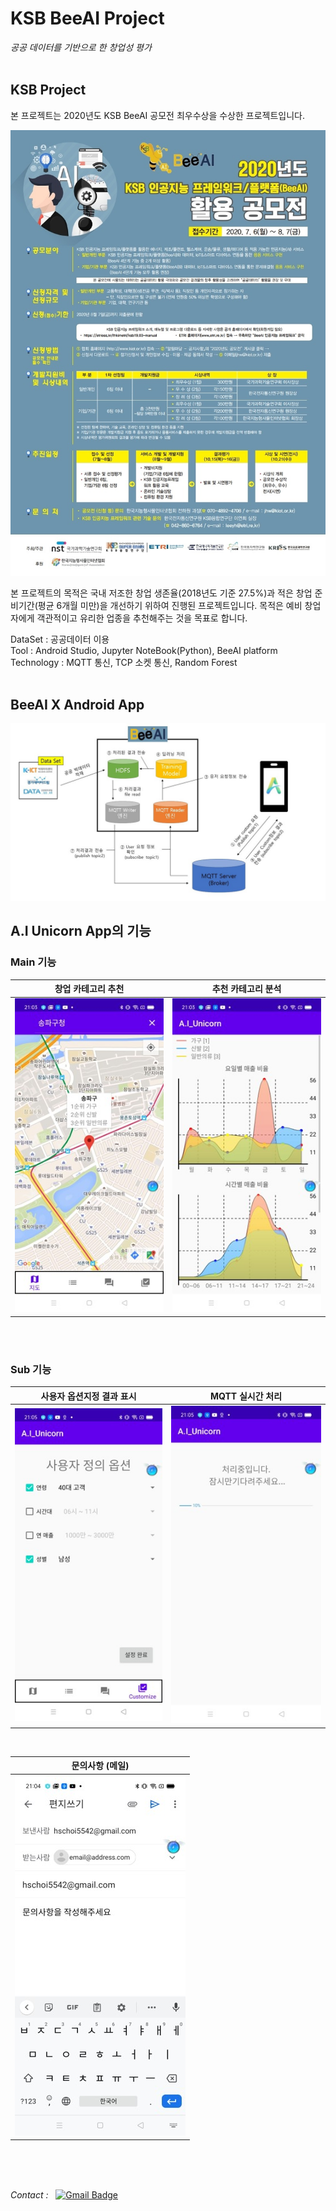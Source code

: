 # KSB BeeAI Project
_공공 데이터를 기반으로 한 창업성 평가_
<br><br>

## KSB Project
본 프로젝트는 2020년도 KSB BeeAI 공모전 최우수상을 수상한 프로젝트입니다.
<br>

![img_공모포스터](./img/454766.jpg)

본 프로젝트의 목적은 국내 저조한 창업 생존율(2018년도 기준 27.5%)과 적은 창업 준비기간(평균 6개월 미만)을 개선하기 위하여 진행된 프로젝트입니다. 목적은 예비 창업자에게 객관적이고 유리한 업종을 추천해주는 것을 목표로 합니다.  

DataSet : 공공데이터 이용<br>
Tool : Android Studio, Jupyter NoteBook(Python), BeeAI platform<br>
Technology : MQTT 통신, TCP 소켓 통신, Random Forest
<br><br>

## BeeAI X Android App
![img_개념도](./img/BeeAI_개념도.jpg)

## A.I Unicorn App의 기능
### Main 기능
|                    창업 카테고리 추천                   |                    추천 카테고리 분석                   |
|:-------------------------------------------------------:|:-------------------------------------------------------:|
| ![img_창업_카테고리_추천](./img/창업_카테고리_추천.jpg) | ![img_추천_카테고리_분석](./img/추천_카테고리_분석.jpg) |
<br>
<br>

### Sub 기능
|         사용자 옵션지정 결과 표시         |                   MQTT 실시간 처리                  |
|:-----------------------------------------:|:---------------------------------------------------:|
| ![img_사용자_옵션](./img/사용자_옵션.jpg) | ![img_MQTT_실시간_처리](./img/MQTT_실시간_처리.jpg) |

<br>

|            문의사항 (메일)            |
|:-----------------------------------:|
| ![img_문의사항](./img/문의사항.jpg) |

<br><br><br>

_Contact :_ &nbsp; 
[![Gmail Badge](https://img.shields.io/badge/Gmail-d14836?style=flat-square&logo=Gmail&logoColor=white&link=mailto:hschoi5542@gmail.com)](mailto:hschoi5542@gmail.com)

